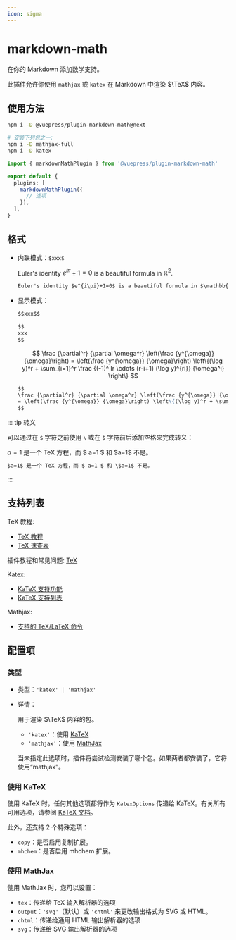 ```yaml
---
icon: sigma
---
```


# markdown-math

<NpmBadge package="@vuepress/plugin-markdown-math" />

在你的 Markdown 添加数学支持。

此插件允许你使用 `mathjax` 或 `katex` 在 Markdown 中渲染 $\TeX$ 内容。

## 使用方法

```bash
npm i -D @vuepress/plugin-markdown-math@next

# 安装下列包之一:
npm i -D mathjax-full
npm i -D katex
```

```ts
import { markdownMathPlugin } from '@vuepress/plugin-markdown-math'

export default {
  plugins: [
    markdownMathPlugin({
      // 选项
    }),
  ],
}
```

## 格式

- 内联模式：`$xxx$`

  Euler's identity $e^{i\pi}+1=0$ is a beautiful formula in $\mathbb{R}^2$.

  ```md
  Euler's identity $e^{i\pi}+1=0$ is a beautiful formula in $\mathbb{R}^2$.
  ```

- 显示模式：

  ```md
  $$xxx$$

  $$
  xxx
  $$
  ```

  $$
  \frac {\partial^r} {\partial \omega^r} \left(\frac {y^{\omega}} {\omega}\right)
  = \left(\frac {y^{\omega}} {\omega}\right) \left\{(\log y)^r + \sum_{i=1}^r \frac {(-1)^ Ir \cdots (r-i+1) (\log y)^{ri}} {\omega^i} \right\}
  $$

  ```md
  $$
  \frac {\partial^r} {\partial \omega^r} \left(\frac {y^{\omega}} {\omega}\right)
  = \left(\frac {y^{\omega}} {\omega}\right) \left\{(\log y)^r + \sum_{i=1}^r \frac {(-1)^ Ir \cdots (r-i+1) (\log y)^{ri}} {\omega^i} \right\}
  $$
  ```

::: tip 转义

可以通过在 `$` 字符之前使用 `\` 或在 `$` 字符前后添加空格来完成转义：

$a=1$ 是一个 TeX 方程，而 $ a=1 $ 和 \$a=1$ 不是。

```md
$a=1$ 是一个 TeX 方程，而 $ a=1 $ 和 \$a=1$ 不是。
```

:::

## 支持列表

TeX 教程:

- [TeX 教程](https://www.overleaf.com/learn/latex/Learn_LaTeX_in_30_minutes)
- [TeX 速查表](https://mdit-plugins.github.io/zh/tex.html#tex-tutorial)

插件教程和常见问题: [TeX](https://mdit-plugins.github.io/zh/tex.html#tex-%E6%95%99%E7%A8%8B)

Katex:

- [KaTeX 支持功能](https://katex.org/docs/supported.html)
- [KaTeX 支持列表](https://katex.org/docs/support_table.html)

Mathjax:

- [支持的 TeX/LaTeX 命令](https://docs.mathjax.org/en/latest/input/tex/macros/index.html#tex-commands)

## 配置项

### 类型

- 类型：`'katex' | 'mathjax'`
- 详情：

  用于渲染 $\TeX$ 内容的包。

  - `'katex'`：使用 [KaTeX](https://katex.org/)
  - `'mathjax'`：使用 [MathJax](https://www.mathjax.org/)

  当未指定此选项时，插件将尝试检测安装了哪个包。如果两者都安装了，它将使用“mathjax”。

### 使用 KaTeX

使用 KaTeX 时，任何其他选项都将作为 `KatexOptions` 传递给 KaTeX。有关所有可用选项，请参阅 [KaTeX 文档](https://katex.org/docs/options.html)。

此外，还支持 2 个特殊选项：

- `copy`：是否启用复制扩展。
- `mhchem`：是否启用 mhchem 扩展。

### 使用 MathJax

使用 MathJax 时，您可以设置：

- `tex`：传递给 TeX 输入解析器的选项
- `output`：`'svg'`（默认）或 `'chtml'` 来更改输出格式为 SVG 或 HTML。
- `chtml`：传递给通用 HTML 输出解析器的选项
- `svg`：传递给 SVG 输出解析器的选项
